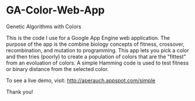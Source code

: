 GA-Color-Web-App
================

Genetic Algorithms with Colors

This is the code I use for a Google App Engine web application. The purpose of the app is the combine biology concepts of fitness, crossover, recombination, and mutation to programming. This app lets you pick a color and then tries (poorly) to create a population of colors that are the "fittest" from an evoluation of colors. A simple Hamming code is used to test fitness or binary distance from the selected color.

To see a live demo, visit: http://aperauch.appspot.com/simple

Thank you!
